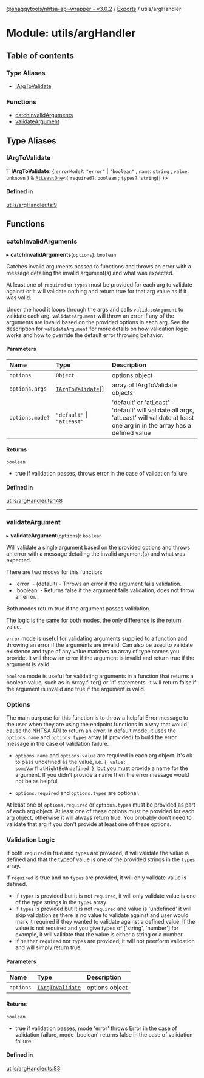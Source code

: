 [@shaggytools/nhtsa-api-wrapper - v3.0.2](../index.md) / [Exports](../modules.md) / utils/argHandler

# Module: utils/argHandler

## Table of contents

### Type Aliases

- [IArgToValidate](utils_argHandler.md#iargtovalidate)

### Functions

- [catchInvalidArguments](utils_argHandler.md#catchinvalidarguments)
- [validateArgument](utils_argHandler.md#validateargument)

## Type Aliases

### IArgToValidate

Ƭ **IArgToValidate**: { `errorMode?`: `"error"` \| `"boolean"` ; `name`: `string` ; `value`: `unknown` } & [`AtLeastOne`](utils_types.md#atleastone)<{ `required?`: `boolean` ; `types?`: `string`[] }\>

#### Defined in

[utils/argHandler.ts:9](https://github.com/ShaggyTech/nhtsa-api-wrapper/blob/main/packages/lib/src/utils/argHandler.ts#L9)

## Functions

### catchInvalidArguments

▸ **catchInvalidArguments**(`options`): `boolean`

Catches invalid arguments passed to functions and throws an error with a message detailing the
invalid argument(s) and what was expected.

At least one of `required` or `types` must be provided for each arg to validate against or it
will validate nothing and return true for that arg value as if it was valid.

Under the hood it loops through the args and calls `validateArgument` to validate each arg.
`validateArgument` will throw an error if any of the arguments are invalid based on the provided
options in each arg. See the description for `validateArgument` for more details on how
validation logic works and how to override the default error throwing behavior.

#### Parameters

| Name            | Type                                                     | Description                                                                                                                             |
| :-------------- | :------------------------------------------------------- | :-------------------------------------------------------------------------------------------------------------------------------------- |
| `options`       | `Object`                                                 | options object                                                                                                                          |
| `options.args`  | [`IArgToValidate`](utils_argHandler.md#iargtovalidate)[] | array of IArgToValidate objects                                                                                                         |
| `options.mode?` | `"default"` \| `"atLeast"`                               | 'default' or 'atLeast' - 'default' will validate all args, 'atLeast' will validate at least one arg in in the array has a defined value |

#### Returns

`boolean`

- true if validation passes, throws error in the case of validation failure

#### Defined in

[utils/argHandler.ts:148](https://github.com/ShaggyTech/nhtsa-api-wrapper/blob/main/packages/lib/src/utils/argHandler.ts#L148)

---

### validateArgument

▸ **validateArgument**(`options`): `boolean`

Will validate a single argument based on the provided options and throws an error with a message
detailing the invalid argument(s) and what was expected.

There are two modes for this function:

- 'error' - (default) - Throws an error if the argument fails validation.
- 'boolean' - Returns false if the argument fails validation, does not throw an error.

Both modes return true if the argument passes validation.

The logic is the same for both modes, the only difference is the return value.

`error` mode is useful for validating arguments supplied to a function and throwing an
error if the arguments are invalid. Can also be used to validate existence and type of any
value matches an array of type names you provide. It will throw an error if the argument is
invalid and return true if the argument is valid.

`boolean` mode is useful for validating arguments in a function that returns a boolean value,
such as in Array.filter() or 'if' statements. It will return false if the argument is invalid
and true if the argument is valid.

### Options

The main purpose for this function is to throw a helpful Error message to the user when they
are using the endpoint functions in a way that would cause the NHTSA API to return an error.
In default mode, it uses the `options.name` and `options.types` array (if provided) to build the
error message in the case of validation failure.

- `options.name` and `options.value` are required in each arg object. It's ok to pass undefined
  as the value, i.e. `{ value: someVarThatMightBeUndefined }`, but you must provide a name for the
  argument. If you didn't provide a name then the error message would not be as helpful.

- `options.required` and `options.types` are optional.

At least one of `options.required` or `options.types` must be provided as part of each arg
object. At least one of these options must be provided for each arg object, otherwise it will
always return true. You probably don't need to validate that arg if you don't provide at least
one of these options.

### Validation Logic

If both `required` is true and `types` are provided, it will validate the value is defined and
that the typeof value is one of the provided strings in the `types` array.

If `required` is true and no `types` are provided, it will only validate value is defined.

- If `types` is provided but it is not `required`, it will only validate value is one of the
  type strings in the `types` array.
- If `types` is provided but it is not `required` and value is 'undefined' it will skip
  validation as there is no value to validate against and user would mark it required if they
  wanted to validate against a defined value. If the value is not required and you give types of
  ['string', 'number'] for example, it will validate that the value is either a string or a number.
- If neither `required` nor `types` are provided, it will not peerform validation and will
  simply return true.

#### Parameters

| Name      | Type                                                   | Description    |
| :-------- | :----------------------------------------------------- | :------------- |
| `options` | [`IArgToValidate`](utils_argHandler.md#iargtovalidate) | options object |

#### Returns

`boolean`

- true if validation passes, mode 'error' throws Error in the case of
  validation failure, mode 'boolean' returns false in the case of validation failure

#### Defined in

[utils/argHandler.ts:83](https://github.com/ShaggyTech/nhtsa-api-wrapper/blob/main/packages/lib/src/utils/argHandler.ts#L83)
